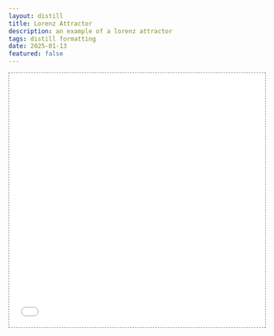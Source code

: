 ```yaml
---
layout: distill
title: Lorenz Attractor
description: an example of a lorenz attractor
tags: distill formatting
date: 2025-01-13
featured: false
---
```


<div class="l-page">
  <iframe src="{{ '/assets/plotly/lorenz_attractor' | relative_url }}" frameborder='0' scrolling='no' height="500px" width="100%" style="border: 1px dashed grey;"></iframe>
</div>
